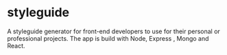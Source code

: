 # styleguide

A styleguide generator for front-end developers to use for their personal or professional projects.
The app is build with Node, Express , Mongo and React.
